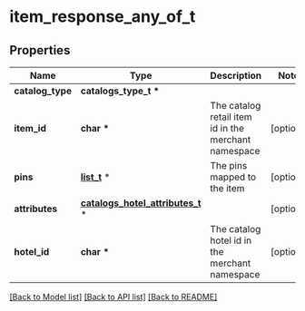 # item_response_any_of_t

## Properties
Name | Type | Description | Notes
------------ | ------------- | ------------- | -------------
**catalog_type** | **catalogs_type_t \*** |  | 
**item_id** | **char \*** | The catalog retail item id in the merchant namespace | [optional] 
**pins** | [**list_t**](pin.md) \* | The pins mapped to the item | [optional] 
**attributes** | [**catalogs_hotel_attributes_t**](catalogs_hotel_attributes.md) \* |  | [optional] 
**hotel_id** | **char \*** | The catalog hotel id in the merchant namespace | [optional] 

[[Back to Model list]](../README.md#documentation-for-models) [[Back to API list]](../README.md#documentation-for-api-endpoints) [[Back to README]](../README.md)


